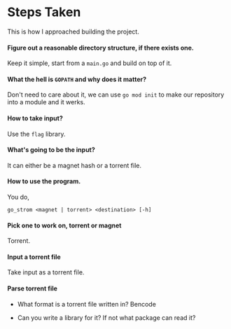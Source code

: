 # Steps Taken

This is how I approached building the project.

#### Figure out a reasonable directory structure, if there exists one.

Keep it simple, start from a `main.go` and build on top of it.

#### What the hell is `GOPATH` and why does it matter?

Don't need to care about it, we can use `go mod init` to make our repository into a module and it werks.

#### How to take input?

Use the `flag` library.

#### What's going to be the input?

It can either be a magnet hash or a torrent file.

#### How to use the program.
You do,

`go_strom <magnet | torrent> <destination> [-h]`

#### Pick one to work on, torrent or magnet

Torrent.

#### Input a torrent file

Take input as a torrent file.

#### Parse torrent file

- What format is a torrent file written in?
Bencode

- Can you write a library for it? If not what package can read it?

